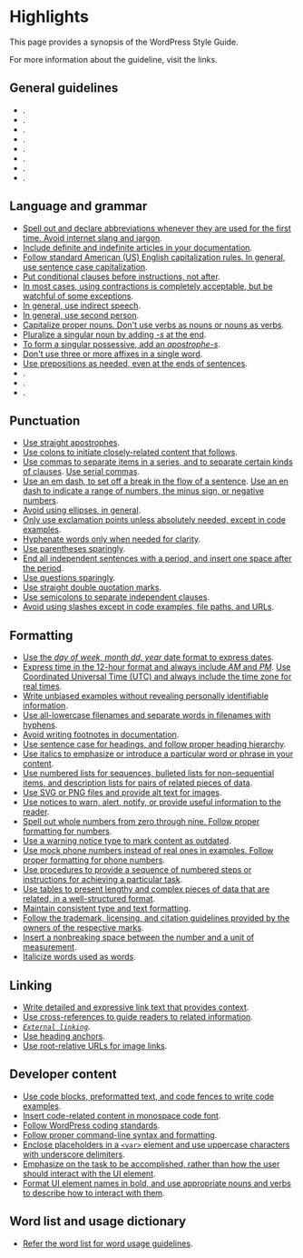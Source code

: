 # Highlights

This page provides a synopsis of the WordPress Style Guide.

For more information about the guideline, visit the links.

## General guidelines

- []().
- []().
- []().
- []().
- []().
- []().
- []().
- []().

## Language and grammar

- [Spell out and declare abbreviations whenever they are used for the first time. Avoid internet slang and jargon](//abbreviations.md).
- [Include definite and indefinite articles in your documentation](//articles.md).
- [Follow standard American (US) English capitalization rules. In general, use sentence case capitalization](//capitalization.md).
- [Put conditional clauses before instructions, not after](//clauses.md).
- [In most cases, using contractions is completely acceptable, but be watchful of some exceptions](//contractions.md).
- [In general, use indirect speech](//direct-indirect-speech.md).
- [In general, use second person](//grammatical-person.md).
- [Capitalize proper nouns. Don't use verbs as nouns or nouns as verbs](//nouns.md).
- [Pluralize a singular noun by adding *-s* at the end](//plurals.md).
- [To form a singular possessive, add an *apostrophe-s*](//possesives.md).
- [Don't use three or more affixes in a single word](//prefixes-suffixes.md).
- [Use prepositions as needed, even at the ends of sentences](//prepositions.md).
- []().
- []().
- []().

## Punctuation

- [Use straight apostrophes](//apostrophes.md).
- [Use colons to initiate closely-related content that follows](//colons.md).
- [Use commas to separate items in a series, and to separate certain kinds of clauses](/commas.md). [Use serial commas](commas.md).
- [Use an em dash, to set off a break in the flow of a sentence](//dashes.md). [Use an en dash to indicate a range of numbers, the minus sign, or negative numbers](//dashes.md).
- [Avoid using ellipses, in general](//ellipses.md).
- [Only use exclamation points unless absolutely needed, except in code examples](//exclamation-points.md).
- [Hyphenate words only when needed for clarity](//hyphens.md).
- [Use parentheses sparingly](//parentheses.md).
- [End all independent sentences with a period, and insert one space after the period](//periods.md).
- [Use questions sparingly](//question-marks.md).
- [Use straight double quotation marks](//quotation-marks.md).
- [Use semicolons to separate independent clauses](//semicolons.md).
- [Avoid using slashes except in code examples, file paths, and URLs](//slashes.md).

## Formatting

- [Use the *day of week, month dd, year* date format to express dates](//dates-times.md).
- [Express time in the 12-hour format and always include *AM* and *PM*](//dates-times.md). [Use Coordinated Universal Time (UTC) and always include the time zone for real times](//dates-times.md).
- [Write unbiased examples without revealing personally identifiable information](//examples.md).
- [Use all-lowercase filenames and separate words in filenames with hyphens](//filenames.md).
- [Avoid writing footnotes in documentation](//footnotes.md).
- [Use sentence case for headings, and follow proper heading hierarchy](//headings.md).
- [Use italics to emphasize or introduce a particular word or phrase in your content](//key-terms.md).
- [Use numbered lists for sequences, bulleted lists for non-sequential items, and description lists for pairs of related pieces of data](//lists.md).
- [Use SVG or PNG files and provide alt text for images](//media.md).
- [Use notices to warn, alert, notify, or provide useful information to the reader](//notices.md).
- [Spell out whole numbers from zero through nine. Follow proper formatting for numbers](//numbers.md).
- [Use a warning notice type to mark content as outdated](//obsolete-content.md).
- [Use mock phone numbers instead of real ones in examples. Follow proper formatting for phone numbers](//phone-numbers.md).
- [Use procedures to provide a sequence of numbered steps or instructions for achieving a particular task](//procedures.md).
- [Use tables to present lengthy and complex pieces of data that are related, in a well-structured format](//tables.md).
- [Maintain consistent type and text formatting](//text.md).
- [Follow the trademark, licensing, and citation guidelines provided by the owners of the respective marks](//trademarks.md).
- [Insert a nonbreaking space between the number and a unit of measurement](//units-of-measurement.md).
- [Italicize words used as words](//words-as-words.md).

## Linking

- [Write detailed and expressive link text that provides context](//link-text.md).
- [Use cross-references to guide readers to related information](//cross-references.md).
- [*`External linking`*](//external-links.md).
- [Use heading anchors](//heading-targets.md).
- [Use root-relative URLs for image links](//image-links.md).

## Developer content

- [Use code blocks, preformatted text, and code fences to write code examples](//code-examples.md).
- [Insert code-related content in monospace code font](//code-in-text.md).
- [Follow WordPress coding standards](//coding-standards.md).
- [Follow proper command-line syntax and formatting](//command-line-syntax.md).
- [Enclose placeholders in a `<var>` element and use uppercase characters with underscore delimiters](//placeholders.md).
- [Emphasize on the task to be accomplished, rather than how the user should interact with the UI element](//ui-elements.md).
- [Format UI element names in bold, and use appropriate nouns and verbs to describe how to interact with them](//ui-elements.md).

## Word list and usage dictionary

- [Refer the word list for word usage guidelines]().
